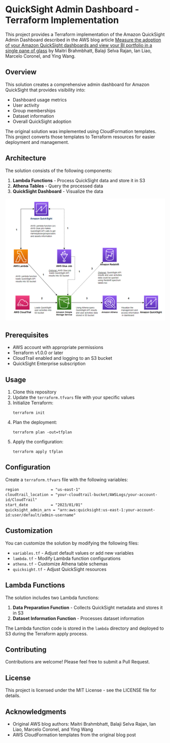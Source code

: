 # QuickSight Admin Dashboard - Terraform Implementation

This project provides a Terraform implementation of the Amazon QuickSight Admin Dashboard described in the AWS blog article [Measure the adoption of your Amazon QuickSight dashboards and view your BI portfolio in a single pane of glass](https://aws.amazon.com/blogs/business-intelligence/measure-the-adoption-of-your-amazon-quicksight-dashboards-and-view-your-bi-portfolio-in-a-single-pane-of-glass/) by Maitri Brahmbhatt, Balaji Selva Rajan, Ian Liao, Marcelo Coronel, and Ying Wang.

## Overview

This solution creates a comprehensive admin dashboard for Amazon QuickSight that provides visibility into:

- Dashboard usage metrics
- User activity
- Group memberships
- Dataset information
- Overall QuickSight adoption

The original solution was implemented using CloudFormation templates. This project converts those templates to Terraform resources for easier deployment and management.

## Architecture

The solution consists of the following components:

1. **Lambda Functions** - Process QuickSight data and store it in S3
2. **Athena Tables** - Query the processed data
3. **QuickSight Dashboard** - Visualize the data

![Architecture Diagram](glue-job-arch-1.png)

## Prerequisites

- AWS account with appropriate permissions
- Terraform v1.0.0 or later
- CloudTrail enabled and logging to an S3 bucket
- QuickSight Enterprise subscription

## Usage

1. Clone this repository
2. Update the `terraform.tfvars` file with your specific values
3. Initialize Terraform:
   ```
   terraform init
   ```
4. Plan the deployment:
   ```
   terraform plan -out=tfplan
   ```
5. Apply the configuration:
   ```
   terraform apply tfplan
   ```

## Configuration

Create a `terraform.tfvars` file with the following variables:

```hcl
region              = "us-east-1"
cloudtrail_location = "your-cloudtrail-bucket/AWSLogs/your-account-id/CloudTrail"
start_date          = "2023/01/01"
quicksight_admin_arn = "arn:aws:quicksight:us-east-1:your-account-id:user/default/admin-username"
```

## Customization

You can customize the solution by modifying the following files:

- `variables.tf` - Adjust default values or add new variables
- `lambda.tf` - Modify Lambda function configurations
- `athena.tf` - Customize Athena table schemas
- `quicksight.tf` - Adjust QuickSight resources

## Lambda Functions

The solution includes two Lambda functions:

1. **Data Preparation Function** - Collects QuickSight metadata and stores it in S3
2. **Dataset Information Function** - Processes dataset information

The Lambda function code is stored in the `lambda` directory and deployed to S3 during the Terraform apply process.

## Contributing

Contributions are welcome! Please feel free to submit a Pull Request.

## License

This project is licensed under the MIT License - see the LICENSE file for details.

## Acknowledgments

- Original AWS blog authors: Maitri Brahmbhatt, Balaji Selva Rajan, Ian Liao, Marcelo Coronel, and Ying Wang
- AWS CloudFormation templates from the original blog post